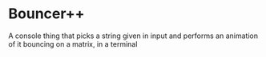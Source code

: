# Bouncer++
 A console thing that picks a string given in input and performs an animation of it bouncing on a matrix, in a terminal
